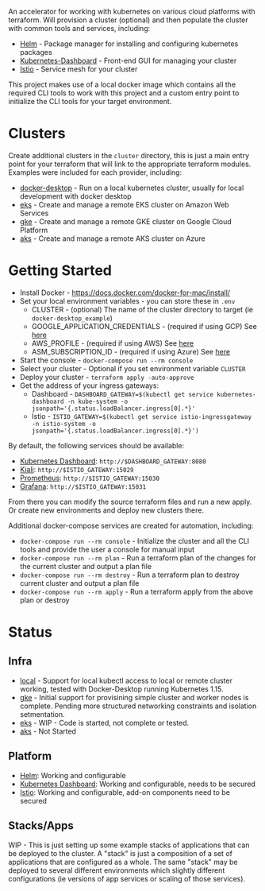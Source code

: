 An accelerator for working with kubernetes on various cloud platforms with terraform. Will provision a cluster (optional) and 
then populate the cluster with common tools and services, including:

* [Helm](https://helm.sh/) - Package manager for installing and configuring kubernetes packages
* [Kubernetes-Dashboard](https://kubernetes.io/docs/tasks/access-application-cluster/web-ui-dashboard/) - Front-end GUI for managing your cluster
* [Istio](https://istio.io/) - Service mesh for your cluster

This project makes use of a local docker image which contains all the required CLI tools to work with this project and 
a custom entry point to initialize the CLI tools for your target environment. 

# Clusters

Create additional clusters in the `cluster` directory, this is just a main entry point for your terraform
that will link to the appropriate terraform modules. Examples were included for each provider, including:

* [docker-desktop](./clusters/docker-desktop_example) - Run on a local kubernetes cluster, usually for local development with docker desktop
* [eks](./clusters/eks_example) - Create and manage a remote EKS cluster on Amazon Web Services
* [gke](./clusters/gke_example) - Create and manage a remote GKE cluster on Google Cloud Platform
* [aks](./clusters/aks_example) - Create and manage a remote AKS cluster on Azure

# Getting Started

* Install Docker - https://docs.docker.com/docker-for-mac/install/
* Set your local environment variables - you can store these in `.env`
    * CLUSTER - (optional) The name of the cluster directory to target (ie `docker-desktop_example`)
    * GOOGLE_APPLICATION_CREDENTIALS - (required if using GCP) See [here](./modules/infra/gke)
    * AWS_PROFILE - (required if using AWS) See [here](./modules/infra/eks)
    * ASM_SUBSCRIPTION_ID - (required if using Azure) See [here](./modules/infra/aks)
* Start the console - `docker-compose run --rm console`
* Select your cluster - Optional if you set environment variable `CLUSTER`
* Deploy your cluster - `terraform apply -auto-approve`
* Get the address of your ingress gateways:
    * Dashboard - `DASHBOARD_GATEWAY=$(kubectl get service kubernetes-dashboard -n kube-system -o jsonpath='{.status.loadBalancer.ingress[0].*}'`
    * Istio - `ISTIO_GATEWAY=$(kubectl get service istio-ingressgateway -n istio-system -o jsonpath='{.status.loadBalancer.ingress[0].*}')`

By default, the following services should be available:

* [Kubernetes Dashboard](https://kubernetes.io/docs/tasks/access-application-cluster/web-ui-dashboard/): `http://$DASHBOARD_GATEWAY:8080`
* [Kiali](https://kiali.io/): `http://$ISTIO_GATEWAY:15029`
* [Prometheus](https://prometheus.io/): `http://$ISTIO_GATEWAY:15030`
* [Grafana](https://grafana.com/): `http://$ISTIO_GATEWAY:15031`

From there you can modify the source terraform files and run a new apply. Or create new environments and deploy new clusters there.

Additional docker-compose services are created for automation, including:

* `docker-compose run --rm console` - Initialize the cluster and all the CLI tools and provide the user a console for manual input
* `docker-compose run --rm plan` - Run a terraform plan of the changes for the current cluster and output a plan file
* `docker-compose run --rm destroy` - Run a terraform plan to destroy current cluster and output a plan file
* `docker-compose run --rm apply` - Run a terraform apply from the above plan or destroy

# Status

## Infra

* [local](./modules/infra/local) - Support for local kubectl access to local or remote cluster working, tested with Docker-Desktop running Kubernetes 1.15.
* [gke](./modules/infra/gke) - Initial support for provisining simple cluster and worker nodes is complete. Pending more structured networking constraints and isolation setmentation.
* [eks](./modules/infra/eks) - WIP - Code is started, not complete or tested.
* [aks](./clmodules/infrausters/aks) - Not Started

## Platform

* [Helm](./modules/platform/helm.tf): Working and configurable
* [Kubernetes Dashboard](./modules/platform/dashboard.tf): Working and configurable, needs to be secured
* [Istio](./modules/platform/istio.tf): Working and configurable, add-on components need to be secured

## Stacks/Apps

WIP - This is just setting up some example stacks of applications that can be deployed to the cluster. A "stack" is just a composition of a set of applications that are configured as a whole. The same "stack" may be deployed to several different environments which slightly different configurations (ie versions of app services or scaling of those services). 